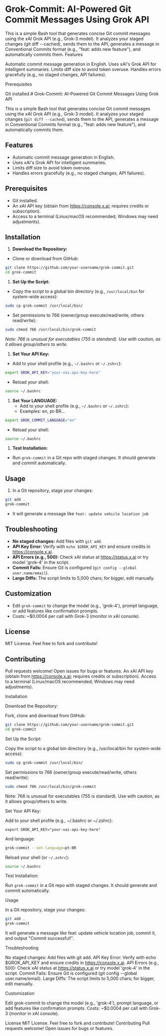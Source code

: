 # Grok-Commit: AI-Powered Git Commit Messages Using Grok API

This is a simple Bash tool that generates concise Git commit messages using the xAI Grok API (e.g., Grok-3 model). It analyzes your staged changes (git diff --cached), sends them to the API, generates a message in Conventional Commits format (e.g., "feat: adds new feature"), and automatically commits them.
Features

Automatic commit message generation in English.
Uses xAI's Grok API for intelligent summaries.
Limits diff size to avoid token overuse.
Handles errors gracefully (e.g., no staged changes, API failures).

Prerequisites

Git installed.# Grok-Commit: AI-Powered Git Commit Messages Using Grok API

This is a simple Bash tool that generates concise Git commit messages using the xAI Grok API (e.g., Grok-3 model). It analyzes your staged changes (`git diff --cached`), sends them to the API, generates a message in Conventional Commits format (e.g., "feat: adds new feature"), and automatically commits them.

## Features

- Automatic commit message generation in English.
- Uses xAI's Grok API for intelligent summaries.
- Limits diff size to avoid token overuse.
- Handles errors gracefully (e.g., no staged changes, API failures).

## Prerequisites

- Git installed.
- An xAI API key (obtain from https://console.x.ai; requires credits or subscription).
- Access to a terminal (Linux/macOS recommended; Windows may need adjustments).

## Installation

1. **Download the Repository:**

- Clone or download from GitHub:

```bash
git clone https://github.com/your-username/grok-commit.git
cd grok-commit
```

1. **Set Up the Script:**

- Copy the script to a global bin directory (e.g., `/usr/local/bin` for system-wide access):

```bash
sudo cp grok-commit /usr/local/bin/
```

- Set permissions to 766 (owner/group execute/read/write, others read/write):

```bash
sudo chmod 766 /usr/local/bin/grok-commit
```

*Note: 766 is unusual for executables (755 is standard). Use with caution, as it allows group/others to write.*

1. **Set Your API Key:**

- Add to your shell profile (e.g., `~/.bashrc` or `~/.zshrc`):

```bash
export GROK_API_KEY="your-xai-api-key-here"
```

- Reload your shell:

```bash
source ~/.bashrc
```

1. **Set Your LANGUAGE:**
   - Add to your shell profile (e.g., `~/.bashrc` or `~/.zshrc`):
   - Examples: en, pt-BR...

```bash
export GROK_COMMIT_LANGUAGE="en"
```

- Reload your shell:

```bash
source ~/.bashrc
```

1. **Test Installation:**

- Run `grok-commit` in a Git repo with staged changes. It should generate and commit automatically.

## Usage

1. In a Git repository, stage your changes:

```bash
git add .
grok-commit
```

- It will generate a message like `feat: update vehicle location job`

## Troubleshooting

- **No staged changes:** Add files with `git add`.
- **API Key Error:** Verify with `echo $GROK_API_KEY` and ensure credits in https://console.x.ai.
- **API Errors (e.g., 500):** Check xAI status at https://status.x.ai or try model 'grok-4' in the script.
- **Commit Fails:** Ensure Git is configured (`git config --global user.name/email`).
- **Large Diffs:** The script limits to 5,000 chars; for bigger, edit manually.

## Customization

- Edit `grok-commit` to change the model (e.g., 'grok-4'), prompt language, or add features like confirmation prompts.
- Costs: ~$0.0004 per call with Grok-3 (monitor in xAI console).

## License

MIT License. Feel free to fork and contribute!

## Contributing

Pull requests welcome! Open issues for bugs or features.
An xAI API key (obtain from https://console.x.ai; requires credits or subscription).
Access to a terminal (Linux/macOS recommended; Windows may need adjustments).

Installation

Download the Repository:

Fork, clone and download from GitHub:

```bash
git clone https://github.com/your-username/grok-commit.git
cd grok-commit
```

Set Up the Script:

Copy the script to a global bin directory (e.g., /usr/local/bin for system-wide access):

```bash
sudo cp grok-commit /usr/local/bin/
```

Set permissions to 766 (owner/group execute/read/write, others read/write):

```bash
sudo chmod 766 /usr/local/bin/grok-commit
```

Note: 766 is unusual for executables (755 is standard). Use with caution, as it allows group/others to write.

Set Your API Key:

Add to your shell profile (e.g., ~/.bashrc or ~/.zshrc):

```.bashrc
export GROK_API_KEY="your-xai-api-key-here"
```

And language:

```bash
grok-commit --set-language=pt-BR
```

Reload your shell (or `~/.zshrc`):

```bash
source ~/.bashrc
```

Test Installation:

Run `grok-commit` in a Git repo with staged changes. It should generate and commit automatically.

Usage

In a Git repository, stage your changes:

```bash
git add .
grok-commit
```

It will generate a message like feat: update vehicle location job, commit it, and output "Commit successful!".

Troubleshooting

No staged changes: Add files with git add.
API Key Error: Verify with echo $GROK_API_KEY and ensure credits in https://console.x.ai.
API Errors (e.g., 500): Check xAI status at https://status.x.ai or try model 'grok-4' in the script.
Commit Fails: Ensure Git is configured (git config --global user.name/email).
Large Diffs: The script limits to 5,000 chars; for bigger, edit manually.

Customization

Edit grok-commit to change the model (e.g., 'grok-4'), prompt language, or add features like confirmation prompts.
Costs: ~$0.0004 per call with Grok-3 (monitor in xAI console).

License
MIT License. Feel free to fork and contribute!
Contributing
Pull requests welcome! Open issues for bugs or features.